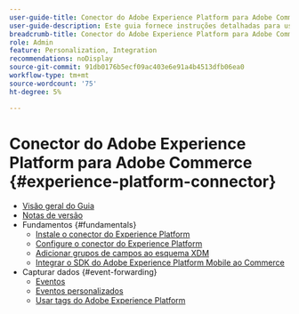 ```yaml
---
user-guide-title: Conector do Adobe Experience Platform para Adobe Commerce
user-guide-description: Este guia fornece instruções detalhadas para usar o Adobe Experience Platform Connector para Adobe Commerce.
breadcrumb-title: Conector do Adobe Experience Platform para Adobe Commerce
role: Admin
feature: Personalization, Integration
recommendations: noDisplay
source-git-commit: 91db0176b5ecf09ac403e6e91a4b4513dfb06ea0
workflow-type: tm+mt
source-wordcount: '75'
ht-degree: 5%

---
```


# Conector do Adobe Experience Platform para Adobe Commerce {#experience-platform-connector}

- [Visão geral do Guia](overview.md)
- [Notas de versão](release-notes.md)
- Fundamentos {#fundamentals}
   - [Instale o conector do Experience Platform](install.md)
   - [Configure o conector do Experience Platform](connect-data.md)
   - [Adicionar grupos de campos ao esquema XDM](update-xdm.md)
   - [Integrar o SDK do Adobe Experience Platform Mobile ao Commerce](mobile-sdk-epc.md)
- Capturar dados {#event-forwarding}
   - [Eventos](events.md)
   - [Eventos personalizados](custom-events.md)
   - [Usar tags do Adobe Experience Platform](using-tags.md)

